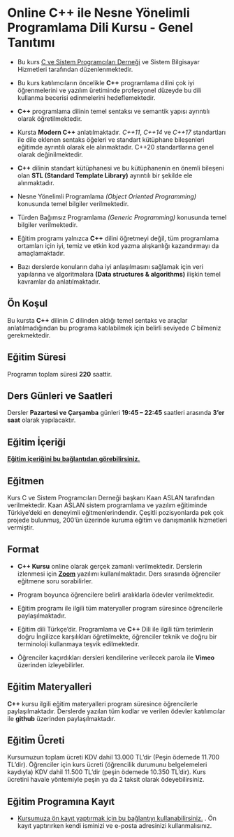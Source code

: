 # Online C++ ile Nesne Yönelimli Programlama Dili Kursu - Genel Tanıtımı

+ Bu kurs [C ve Sistem Programcıları Derneği](www.csystem.org) ve Sistem Bilgisayar Hizmetleri tarafından düzenlenmektedir. 

+ Bu kurs katılımcıların öncelikle __C++__ programlama dilini çok iyi öğrenmelerini ve yazılım üretiminde profesyonel düzeyde bu dili kullanma becerisi edinmelerini hedeflemektedir.

+ __C++__ programlama dilinin temel sentaksı ve semantik yapısı ayrıntılı olarak öğretilmektedir.

+ Kursta __Modern C++__ anlatılmaktadır. _C++11_, _C++14_ ve _C++17_ standartları ile dile eklenen sentaks öğeleri ve standart kütüphane bileşenleri eğitimde ayrıntılı olarak ele alınmaktadır. C++20 standartlarına genel olarak değinilmektedir.

+ __C++__ dilinin standart kütüphanesi ve bu kütüphanenin en önemli bileşeni olan __STL (Standard Template Library)__ ayrıntılı bir şekilde ele alınmaktadır.

+ Nesne Yönelimli Programlama _(Object Oriented Programming)_ konusunda temel bilgiler verilmektedir.

+ Türden Bağımsız Programlama _(Generic Programming)_ konusunda temel bilgiler verilmektedir.

+ Eğitim programı yalnızca __C++__ dilini öğretmeyi değil, tüm programlama ortamları için iyi, temiz ve etkin kod yazma alışkanlığı kazandırmayı da amaçlamaktadır. 

+ Bazı derslerde konuların daha iyi anlaşılmasını sağlamak için veri yapılarına ve algoritmalara __(Data structures & algorithms)__ ilişkin temel kavramlar da anlatılmaktadır.

## Ön Koşul
Bu kursta __C++__ dilinin _C_ dilinden aldığı temel sentaks ve araçlar anlatılmadığından bu programa katılabilmek için belirli seviyede _C_ bilmeniz gerekmektedir. 

## Eğitim Süresi
Programın toplam süresi __220__ saattir. 

## Ders Günleri ve Saatleri
Dersler __Pazartesi ve Çarşamba__ günleri __19:45 – 22:45__ saatleri arasında __3’er saat__ olarak yapılacaktır.

## Eğitim İçeriği
__[Eğitim içeriğini bu bağlantıdan görebilirsiniz.](https://github.com/CSD-1993/Online-Cplusplus-ile-Nesne-Yonelimli-Programlama-Dili-Kursu-20-Ekim-2025/blob/main/kurs-icerigi.md)__

## Eğitmen
Kurs C ve Sistem Programcıları Derneği başkanı Kaan ASLAN tarafından verilmektedir. Kaan ASLAN sistem programlama ve yazılım eğitiminde Türkiye’deki en deneyimli eğitmenlerindendir. Çeşitli pozisyonlarda pek çok projede bulunmuş, 200’ün üzerinde kuruma eğitim ve danışmanlık hizmetleri vermiştir.
## Format
+ __C++ Kursu__ online olarak gerçek zamanlı verilmektedir. Derslerin izlenmesi için __[Zoom](https://zoom.us/)__ yazılımı kullanılmaktadır. Ders sırasında öğrenciler eğitmene soru sorabilirler.

+ Program boyunca öğrencilere belirli aralıklarla ödevler verilmektedir. 

+ Eğitim programı ile ilgili tüm materyaller program süresince öğrencilerle paylaşılmaktadır.

+ Eğitim dili Türkçe’dir. Programlama ve __C++__ Dili ile ilgili tüm terimlerin doğru İngilizce karşılıkları öğretilmekte, öğrenciler teknik ve doğru bir terminoloji kullanmaya teşvik edilmektedir.

+ Öğrenciler kaçırdıkları dersleri kendilerine verilecek parola ile __Vimeo__ üzerinden izleyebilirler.

## Eğitim Materyalleri
__C++__ kursu ilgili eğitim materyalleri program süresince öğrencilerle paylaşılmaktadır. Derslerde yazılan tüm kodlar ve verilen ödevler katılımcılar ile __github__ üzerinden paylaşılmaktadır.

## Eğitim Ücreti
Kursumuzun toplam ücreti KDV dahil 13.000 TL’dir (Peşin ödemede 11.700 TL’dir). Öğrenciler için kurs ücreti (öğrencilik durumunu belgelemeleri kaydıyla) KDV dahil 11.500 TL’dir (peşin ödemede 10.350 TL’dir). Kurs ücretini havale yöntemiyle peşin ya da 2 taksit olarak ödeyebilirsiniz.

## Eğitim Programına Kayıt
+ [Kursumuza ön kayıt yaptırmak için bu bağlantıyı kullanabilirsiniz.](https://us02web.zoom.us/meeting/register/RqrOXThiQ0eaSoun9zkG6A#/registration )
. Ön kayıt yaptırırken kendi isminizi ve e-posta adresinizi kullanmalısınız.
